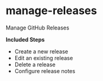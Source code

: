 # manage-releases
Manage GitHub Releases

**Included Steps**

- Create a new release
- Edit an existing release
- Delete a release
- Configure release notes
